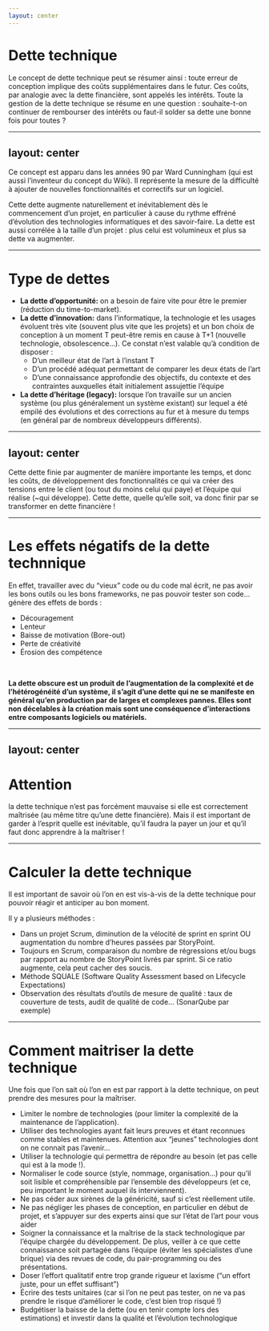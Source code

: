 ```yaml
---
layout: center
---
```


# Dette technique

Le concept de dette technique peut se résumer ainsi : toute erreur de conception implique des coûts supplémentaires dans le futur. Ces coûts, par analogie avec la dette financière, sont appelés les intérêts. Toute la gestion de la dette technique se résume en une question : souhaite-t-on continuer de rembourser des intérêts ou faut-il solder sa dette une bonne fois pour toutes ?

---
layout: center
---

Ce concept est apparu dans les années 90 par Ward Cunningham (qui est aussi l’inventeur du concept du Wiki). Il représente la mesure de la difficulté à ajouter de nouvelles fonctionnalités et correctifs sur un logiciel.

Cette dette augmente naturellement et inévitablement dès le commencement d’un projet, en particulier à cause du rythme effréné d’évolution des technologies informatiques et des savoir-faire. La dette est aussi corrélée à la taille d’un projet : plus celui est volumineux et plus sa dette va augmenter.

---

# Type de dettes

- **La dette d’opportunité:** on a besoin de faire vite pour être le premier (réduction du time-to-market).
- **La dette d’innovation:** dans l’informatique, la technologie et les usages évoluent très vite (souvent plus vite que les projets) et un bon choix de conception à un moment T peut-être remis en cause à T+1 (nouvelle technologie, obsolescence…).
Ce constat n’est valable qu’à condition de disposer :
  - D’un meilleur état de l’art à l’instant T
  - D’un procédé adéquat permettant de comparer les deux états de l’art
  - D’une connaissance approfondie des objectifs, du contexte et des contraintes auxquelles était initialement assujettie l’équipe
- **La dette d’héritage (legacy):** lorsque l’on travaille sur un ancien système (ou plus généralement un système existant) sur lequel a été empilé des évolutions et des corrections au fur et à mesure du temps (en général par de nombreux développeurs différents).

---
layout: center
---

Cette dette finie par augmenter de manière importante les temps, et donc les coûts, de développement des fonctionnalités ce qui va créer des tensions entre le client (ou tout du moins celui qui paye) et l’équipe qui réalise (~qui développe). Cette dette, quelle qu’elle soit, va donc finir par se transformer en dette financière !

---

# Les effets négatifs de la dette technnique

En effet, travailler avec du “vieux” code ou du code mal écrit, ne pas avoir les bons outils ou les bons frameworks, ne pas pouvoir tester son code… génère des effets de bords :

- Découragement
- Lenteur
- Baisse de motivation (Bore-out)
- Perte de créativité
- Érosion des compétence

<br>

**La dette obscure est un produit de l’augmentation de la complexité et de l’hétérogénéité d’un système, il s’agit d’une dette qui ne se manifeste en général qu’en production par de larges et complexes pannes. Elles sont non décelables à la création mais sont une conséquence d’interactions entre composants logiciels ou matériels.**

---
layout: center
---

# Attention

la dette technique n’est pas forcément mauvaise si elle est correctement maîtrisée (au même titre qu’une dette financière). Mais il est important de garder à l’esprit quelle est inévitable, qu’il faudra la payer un jour et qu’il faut donc apprendre à la maîtriser !

---

# Calculer la dette technique

Il est important de savoir où l’on en est vis-à-vis de la dette technique pour pouvoir réagir et anticiper au bon moment.

Il y a plusieurs méthodes :

- Dans un projet Scrum, diminution de la vélocité de sprint en sprint OU augmentation du nombre d’heures passées par StoryPoint.
- Toujours en Scrum, comparaison du nombre de régressions et/ou bugs par rapport au nombre de StoryPoint livrés par sprint. Si ce ratio augmente, cela peut cacher des soucis.
- Méthode SQUALE (Software Quality Assessment based on Lifecycle Expectations)
- Observation des résultats d’outils de mesure de qualité : taux de couverture de tests, audit de qualité de code… (SonarQube par exemple)

---

# Comment maitriser la dette technique

Une fois que l’on sait où l’on en est par rapport à la dette technique, on peut prendre des mesures pour la maîtriser.

- Limiter le nombre de technologies (pour limiter la complexité de la maintenance de l’application).
- Utiliser des technologies ayant fait leurs preuves et étant reconnues comme stables et maintenues. Attention aux “jeunes” technologies dont on ne connait pas l’avenir…
- Utiliser la technologie qui permettra de répondre au besoin (et pas celle qui est à la mode !).
- Normaliser le code source (style, nommage, organisation…) pour qu’il soit lisible et compréhensible par l’ensemble des développeurs (et ce, peu important le moment auquel ils interviennent).
- Ne pas céder aux sirènes de la généricité, sauf si c’est réellement utile.
- Ne pas négliger les phases de conception, en particulier en début de projet, et s’appuyer sur des experts ainsi que sur l’état de l’art pour vous aider
- Soigner la connaissance et la maîtrise de la stack technologique par l’équipe chargée du développement. De plus, veiller à ce que cette connaissance soit partagée dans l’équipe (éviter les spécialistes d’une brique) via des revues de code, du pair-programming ou des présentations.
- Doser l’effort qualitatif entre trop grande rigueur et laxisme (“un effort juste, pour un effet suffisant”)
- Écrire des tests unitaires (car si l’on ne peut pas tester, on ne va pas prendre le risque d’améliorer le code, c’est bien trop risqué !)
- Budgétiser la baisse de la dette (ou en tenir compte lors des estimations) et investir dans la qualité et l’évolution technologique
